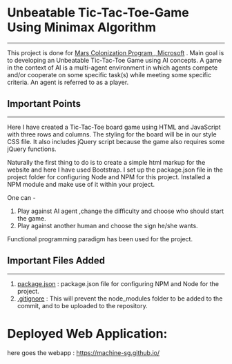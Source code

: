 # Unbeatable Tic-Tac-Toe-Game Using Minimax Algorithm

***

This project is done for [Mars Colonization Program , Microsoft](https://microsoft.acehacker.com/mars) . Main goal is to developing an Unbeatable Tic-Tac-Toe Game using AI concepts. A game in the context of AI  is a multi-agent environment in which agents compete and/or cooperate on some specific task(s) while meeting some specific criteria. An agent is referred to as a player.


## Important Points

***

Here I have created a Tic-Tac-Toe board game using HTML and JavaScript  with three rows and columns. The styling for the board will be in our style CSS file. It also includes jQuery script because the game also requires some jQuery functions.

Naturally the first thing to do is to create a simple html markup for the website and here I have used Bootstrap.
I set up the package.json file in the project folder for configuring Node and NPM for this project. Installed a NPM module and make use of it within your project.


One can -
1. Play against AI agent ,change the difficulty and choose who should start the game.
2. Play against another human and choose the sign he/she wants.

Functional programming paradigm has been used for the project.

## Important Files Added

***
1. [package.json](https://github.com/machine-sg/Mars/blob/master/package.json) : package.json file for configuring NPM and Node for the project.
2. [.gitignore](https://github.com/machine-sg/Mars/blob/master/.gitignore) : This will prevent the node_modules folder to be added to the commit, and to be uploaded to the repository.

# Deployed Web Application:
here goes the webapp : https://machine-sg.github.io/
